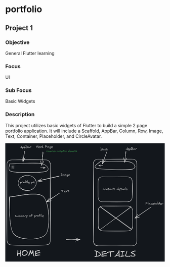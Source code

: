 # portfolio

## Project 1

### Objective
General Flutter learning

### Focus 
UI

### Sub Focus 
Basic Widgets

### Description
This project utilizes basic widgets of Flutter to build a simple 2 page portfolio application. It will include a Scaffold, AppBar, Column, Row, Image, Text, Container, Placeholder, and CircleAvatar.

![Project 1 illustration](assets/images/project_1.excalidraw.png)

